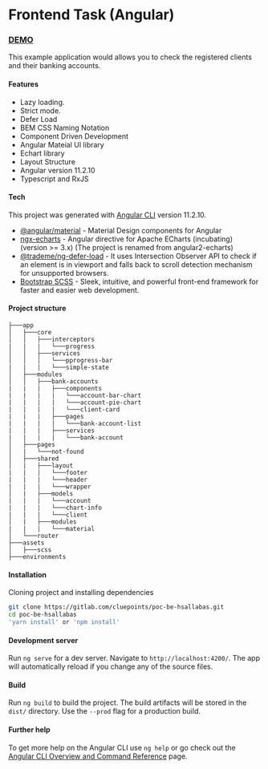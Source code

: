 # Frontend Task (Angular) 
### [DEMO]()
This example application would allows you to check the registered clients and their banking accounts.

#### Features

- Lazy loading.
- Strict mode.
- Defer Load
- BEM CSS Naming Notation
- Component Driven Development
- Angular Mateial UI library
- Echart library
- Layout Structure
- Angular version 11.2.10
- Typescript and RxJS

#### Tech
This project was generated with [Angular CLI](https://github.com/angular/angular-cli) version 11.2.10.
- [@angular/material](https://material.angular.io/) - Material Design components for Angular
- [ngx-echarts](https://www.npmjs.com/package/ngx-echarts) - Angular directive for Apache ECharts (incubating) (version >= 3.x) (The project is renamed from angular2-echarts)
- [@trademe/ng-defer-load](https://www.npmjs.com/package/@trademe/ng-defer-load) - It uses Intersection Observer API to check if an element is in viewport and falls back to scroll detection mechanism for unsupported browsers.
- [Bootstrap SCSS](https://www.npmjs.com/package/bootstrap-scss) - Sleek, intuitive, and powerful front-end framework for faster and easier web development.


#### Project structure

```console
├───app
│   ├───core
│   │   ├───interceptors
|   |   |   └───progress
│   │   ├───services
│   │   │   └───pprogress-bar
|   |   |   └───simple-state
│   ├───modules
│   │   ├───bank-accounts
|   |   |   ├───components
|   |   |   |   └───account-bar-chart
|   |   |   |   └───account-pie-chart
|   |   |   |   └───client-card
|   |   |   ├───pages
|   |   |   |   └───bank-account-list
|   |   |   ├───services
|   |   |   |   └───bank-account
│   ├───pages
│   |   └───not-found
│   ├───shared
│   |   ├───layout
|   |   |   └───footer
|   |   |   └───header
|   |   |   └───wrapper
│   |   ├───models
|   |   |   └───account
|   |   |   └───chart-info
|   |   |   └───client
│   |   ├───modules
|   |   |   └───material
│   └───router
├───assets
│   ├───scss
├───environments
```
#### Installation

Cloning project and installing dependencies

```sh
git clone https://gitlab.com/cluepoints/poc-be-hsallabas.git
cd poc-be-hsallabas
'yarn install' or 'npm install'
```

#### Development server

Run `ng serve` for a dev server. Navigate to `http://localhost:4200/`. The app will automatically reload if you change any of the source files.

#### Build

Run `ng build` to build the project. The build artifacts will be stored in the `dist/` directory. Use the `--prod` flag for a production build.

#### Further help

To get more help on the Angular CLI use `ng help` or go check out the [Angular CLI Overview and Command Reference](https://angular.io/cli) page.
